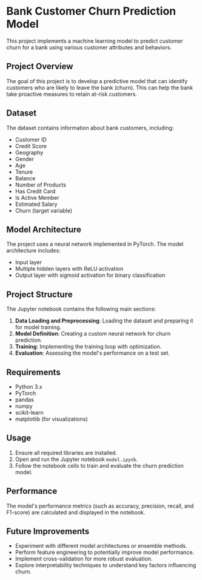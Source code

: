 # Bank Customer Churn Prediction Model

This project implements a machine learning model to predict customer churn for a bank using various customer attributes and behaviors.

## Project Overview

The goal of this project is to develop a predictive model that can identify customers who are likely to leave the bank (churn). This can help the bank take proactive measures to retain at-risk customers.

## Dataset

The dataset contains information about bank customers, including:

- Customer ID
- Credit Score
- Geography
- Gender
- Age
- Tenure
- Balance
- Number of Products
- Has Credit Card
- Is Active Member
- Estimated Salary
- Churn (target variable)

## Model Architecture

The project uses a neural network implemented in PyTorch. The model architecture includes:

- Input layer
- Multiple hidden layers with ReLU activation
- Output layer with sigmoid activation for binary classification

## Project Structure

The Jupyter notebook contains the following main sections:

1. **Data Loading and Preprocessing**: Loading the dataset and preparing it for model training.
2. **Model Definition**: Creating a custom neural network for churn prediction.
3. **Training**: Implementing the training loop with optimization.
4. **Evaluation**: Assessing the model's performance on a test set.

## Requirements

- Python 3.x
- PyTorch
- pandas
- numpy
- scikit-learn
- matplotlib (for visualizations)

## Usage

1. Ensure all required libraries are installed.
2. Open and run the Jupyter notebook `model.ipynb`.
3. Follow the notebook cells to train and evaluate the churn prediction model.

## Performance

The model's performance metrics (such as accuracy, precision, recall, and F1-score) are calculated and displayed in the notebook.

## Future Improvements

- Experiment with different model architectures or ensemble methods.
- Perform feature engineering to potentially improve model performance.
- Implement cross-validation for more robust evaluation.
- Explore interpretability techniques to understand key factors influencing churn.
